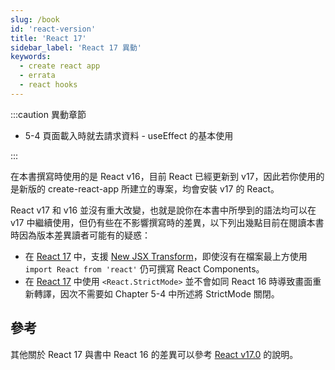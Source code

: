 ```yaml
---
slug: /book
id: 'react-version'
title: 'React 17'
sidebar_label: 'React 17 異動'
keywords:
  - create react app
  - errata
  - react hooks
---
```


:::caution 異動章節

- 5-4 頁面載入時就去請求資料 - useEffect 的基本使用

:::

在本書撰寫時使用的是 React v16，目前 React 已經更新到 v17，因此若你使用的是新版的 create-react-app 所建立的專案，均會安裝 v17 的 React。

React v17 和 v16 並沒有重大改變，也就是說你在本書中所學到的語法均可以在 v17 中繼續使用，但仍有些在不影響撰寫時的差異，以下列出幾點目前在閱讀本書時因為版本差異讀者可能有的疑惑：

- 在 [React 17](https://zh-hant.reactjs.org/blog/2020/10/20/react-v17.html) 中，支援 [New JSX Transform](https://reactjs.org/blog/2020/09/22/introducing-the-new-jsx-transform.html)，即使沒有在檔案最上方使用 `import React from 'react'` 仍可撰寫 React Components。
- 在 [React 17](https://zh-hant.reactjs.org/blog/2020/10/20/react-v17.html) 中使用 `<React.StrictMode>` 並不會如同 React 16 時導致畫面重新轉譯，因次不需要如 Chapter 5-4 中所述將 StrictMode 關閉。

## 參考

其他關於 React 17 與書中 React 16 的差異可以參考 [React v17.0](https://zh-hant.reactjs.org/blog/2020/10/20/react-v17.html) 的說明。
